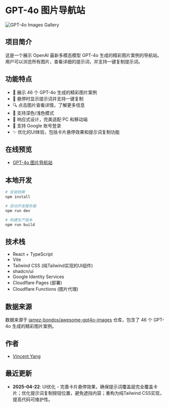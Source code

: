 # GPT-4o 图片导航站

![GPT-4o Images Gallery](https://raw.githubusercontent.com/jamez-bondos/awesome-gpt4o-images/main/examples/example_happy_capsule.png)

## 项目简介

这是一个展示 OpenAI 最新多模态模型 GPT-4o 生成的精彩图片案例的导航站。用户可以浏览所有图片，查看详细的提示词，并支持一键复制提示词。

## 功能特点

- 📸 展示 46 个 GPT-4o 生成的精彩图片案例
- 💬 悬停时显示提示词并支持一键复制
- 🔍 点击图片查看详情，了解更多信息
- 🌙 支持深色/浅色模式
- 📱 响应式设计，完美适配 PC 和移动端
- 🔐 支持 Google 账号登录
- ✨ 优化的UI体验，包括卡片悬停效果和提示词复制功能

## 在线预览

- [GPT-4o 图片导航站](https://gpto-images-website-sjtvw658.devinapps.com)

## 本地开发

```bash
# 安装依赖
npm install

# 启动开发服务器
npm run dev

# 构建生产版本
npm run build
```

## 技术栈

- React + TypeScript
- Vite
- Tailwind CSS (纯Tailwind实现的UI组件)
- shadcn/ui
- Google Identity Services
- Cloudflare Pages (部署)
- Cloudflare Functions (图片代理)

## 数据来源

数据来源于 [jamez-bondos/awesome-gpt4o-images](https://github.com/jamez-bondos/awesome-gpt4o-images) 仓库，包含了 46 个 GPT-4o 生成的精彩图片案例。

## 作者

- [Vincent Yang](https://github.com/yuezheng2006)

## 最近更新

- **2025-04-22**: UI优化 - 完善卡片悬停效果，确保提示词覆盖层完全覆盖卡片；优化提示词复制按钮位置，避免遮挡内容；重构为纯Tailwind CSS实现，提高代码可维护性。
